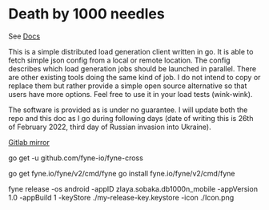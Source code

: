 # Death by 1000 needles

See [Docs](https://arriven.github.io/db1000n)

This is a simple distributed load generation client written in go.
It is able to fetch simple json config from a local or remote location.
The config describes which load generation jobs should be launched in parallel.
There are other existing tools doing the same kind of job.
I do not intend to copy or replace them but rather provide a simple open source alternative so that users have more options.
Feel free to use it in your load tests (wink-wink).

The software is provided as is under no guarantee.
I will update both the repo and this doc as I go during following days (date of writing this is 26th of February 2022, third day of Russian invasion into Ukraine).

[Gitlab mirror](https://gitlab.com/db1000n/db1000n.git)

go get -u github.com/fyne-io/fyne-cross

go get fyne.io/fyne/v2/cmd/fyne
go install fyne.io/fyne/v2/cmd/fyne

fyne release -os android -appID zlaya.sobaka.db1000n_mobile -appVersion 1.0 -appBuild 1 -keyStore ./my-release-key.keystore -icon ./Icon.png

